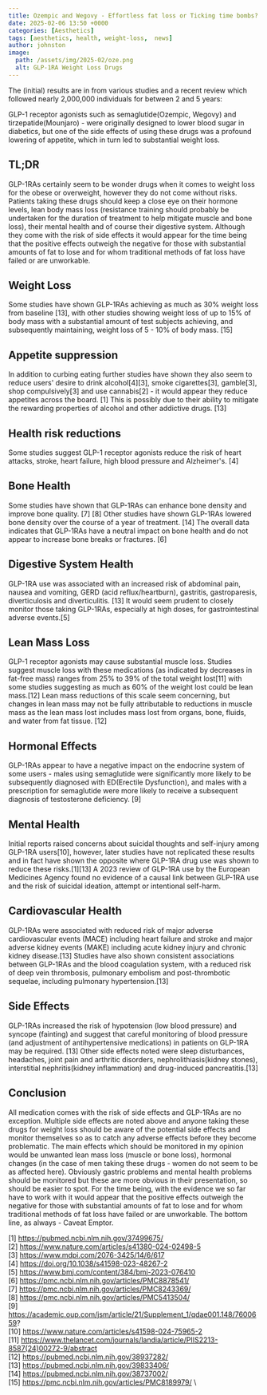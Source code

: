 ```yaml
---
title: Ozempic and Wegovy - Effortless fat loss or Ticking time bombs?
date: 2025-02-06 13:50 +0000
categories: [Aesthetics]
tags: [aesthetics, health, weight-loss,  news]
author: johnston
image:
  path: /assets/img/2025-02/oze.png
  alt: GLP-1RA Weight Loss Drugs
---
```





The (initial) results are in from various studies and a recent review which followed nearly 2,000,000 individuals for between 2 and 5 years:

GLP-1 receptor agonists such as semaglutide(Ozempic, Wegovy) and tirzepatide(Mounjaro) - were originally designed to lower blood sugar in diabetics, but one of the side effects of using these drugs was a profound lowering of appetite, which in turn led to substantial weight loss.

## TL;DR
GLP-1RAs certainly seem to be wonder drugs when it comes to weight loss for the obese or overweight, however they do not come without risks. Patients taking these drugs should keep a close eye on their hormone levels, lean body mass loss (resistance training should probably be undertaken for the duration of treatment to help mitigate muscle and bone loss), their mental health and of course their digestive system. Although they come with the risk of side effects it would appear for the time being that the positive effects outweigh the negative for those with substantial amounts of fat to lose and for whom traditional methods of fat loss have failed or are unworkable.


## Weight Loss
Some studies have shown GLP-1RAs achieving as much as 30% weight loss from baseline [13], with other studies showing weight loss of up to 15% of body mass with a substantial amount of test subjects achieving, and subsequently maintaining, weight loss of 5 - 10% of body mass. [15] 


## Appetite suppression
In addition to curbing eating further studies have shown they also seem to reduce users' desire to drink alcohol[4][3], smoke cigarettes[3], gamble[3], shop compulsively[3] and use cannabis[2] - it would appear they reduce appetites across the board. [1] This is possibly due to their ability to mitigate the rewarding properties of alcohol and other addictive drugs. [13]


## Health risk reductions
Some studies suggest GLP-1 receptor agonists reduce the risk of heart attacks, stroke, heart failure, high blood pressure and Alzheimer's. [4]


## Bone Health
Some studies have shown that GLP-1RAs can enhance bone density and improve bone quality. [7] [8]
Other studies have shown GLP-1RAs lowered bone density over the course of a year of treatment. [14]
The overall data indicates that GLP-1RAs have a neutral impact on bone health and do not appear to increase bone breaks or fractures. [6]


## Digestive System Health
GLP-1RA use was associated with an increased risk of abdominal pain, nausea and vomiting, GERD (acid reflux/heartburn), gastritis, gastroparesis, diverticulosis and diverticulitis. [13]
It would seem prudent to closely monitor those taking GLP-1RAs, especially at high doses, for gastrointestinal adverse events.[5]


## Lean Mass Loss
GLP-1 receptor agonists may cause substantial muscle loss. Studies suggest muscle loss with these medications (as indicated by decreases in fat-free mass) ranges from 25% to 39% of the total weight lost[11] with some studies suggesting as much as 60% of the weight lost could be lean mass.[12] Lean mass reductions of this scale seem concerning, but changes in lean mass may not be fully attributable to reductions in muscle mass as the lean mass lost includes mass lost from organs, bone, fluids, and water from fat tissue. [12]


## Hormonal Effects
GLP-1RAs appear to have a negative impact on the endocrine system of some users - males using semaglutide were significantly more likely to be subsequently diagnosed with ED(Erectile Dysfunction), and males with a prescription for semaglutide were more likely to receive a subsequent diagnosis of testosterone deficiency. [9]


## Mental Health
Initial reports raised concerns about suicidal thoughts and self-injury among GLP-1RA users[10], however, later studies have not replicated these results and in fact have shown the opposite where GLP-1RA drug use was shown to reduce these risks.[1][13]
A 2023 review of GLP-1RA use by the European Medicines Agency found no evidence of a causal link between GLP-1RA use and the risk of suicidal ideation, attempt or intentional self-harm.


## Cardiovascular Health
GLP-1RAs were associated with reduced risk of major adverse cardiovascular events (MACE) including heart failure and stroke and major adverse kidney events (MAKE) including acute kidney injury and chronic kidney disease.[13]
Studies have also shown consistent associations between GLP-1RAs and the blood coagulation system, with a reduced risk of deep vein thrombosis, pulmonary embolism and post-thrombotic sequelae, including pulmonary hypertension.[13]


## Side Effects
GLP-1RAs increased the risk of hypotension (low blood pressure) and syncope (fainting) and suggest that careful monitoring of blood pressure (and adjustment of antihypertensive medications) in patients on GLP-1RA may be required. [13]
Other side effects noted were sleep disturbances, headaches, joint pain and arthritic disorders, nephrolithiasis(kidney stones), interstitial nephritis(kidney inflammation) and drug-induced pancreatitis.[13]


## Conclusion
All medication comes with the risk of side effects and GLP-1RAs are no exception. Multiple side effects are noted above and anyone taking these drugs for weight loss should be aware of the potential side effects and monitor themselves so as to catch any adverse effects before they become problematic. The main effects which should be monitored in my opinion would be unwanted lean mass loss (muscle or bone loss), hormonal changes (in the case of men taking these drugs - women do not seem to be as affected here). Obviously gastric problems and mental health problems should be monitored but these are more obvious in their presentation, so should be easier to spot. For the time being, with the evidence we so far have to work with it would appear that the positive effects outweigh the negative for those with substantial amounts of fat to lose and for whom traditional methods of fat loss have failed or are unworkable. The bottom line, as always - Caveat Emptor.


[1] https://pubmed.ncbi.nlm.nih.gov/37499675/ \
[2] https://www.nature.com/articles/s41380-024-02498-5 \
[3] https://www.mdpi.com/2076-3425/14/6/617 \
[4] https://doi.org/10.1038/s41598-023-48267-2 \
[5] https://www.bmj.com/content/384/bmj-2023-076410 \
[6] https://pmc.ncbi.nlm.nih.gov/articles/PMC8878541/ \
[7] https://pmc.ncbi.nlm.nih.gov/articles/PMC8243369/ \
[8] https://pmc.ncbi.nlm.nih.gov/articles/PMC5413504/ \
[9] https://academic.oup.com/jsm/article/21/Supplement_1/qdae001.148/7600659? \
[10] https://www.nature.com/articles/s41598-024-75965-2 \
[11] https://www.thelancet.com/journals/landia/article/PIIS2213-8587(24)00272-9/abstract \
[12] https://pubmed.ncbi.nlm.nih.gov/38937282/ \
[13] https://pubmed.ncbi.nlm.nih.gov/39833406/ \
[14] https://pubmed.ncbi.nlm.nih.gov/38737002/ \
[15] https://pmc.ncbi.nlm.nih.gov/articles/PMC8189979/ \
